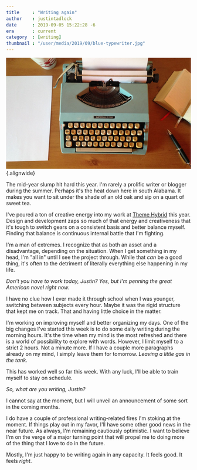 ```yaml
---
title     : "Writing again"
author    : justintadlock
date      : 2019-09-05 15:22:28 -6
era       : current
category  : [writing]
thumbnail : "/user/media/2019/09/blue-typewriter.jpg"
---
```


![A blue typewriter, pen, and paper sitting on a desk.](/user/media/2019/09/blue-typewriter.jpg){.alignwide}

The mid-year slump hit hard this year. I'm rarely a prolific writer or blogger during the summer. Perhaps it's the heat down here in south Alabama.  It makes you want to sit under the shade of an old oak and sip on a quart of sweet tea.

I've poured a ton of creative energy into my work at [Theme Hybrid](https://themehybrid.com) this year. Design and development zaps so much of that energy and creativeness that it's tough to switch gears on a consistent basis and better balance myself. Finding that balance is continuous internal battle that I'm fighting.

I'm a man of extremes. I recognize that as both an asset and a disadvantage, depending on the situation. When I get something in my head, I'm "all in" until I see the project through. While that _can_ be a good thing, it's often to the detriment of literally everything else happening in my life.

_Don't you have to work today, Justin?  Yes, but I'm penning the great American novel right now._

I have no clue how I ever made it through school when I was younger, switching between subjects every hour.  Maybe it was the rigid structure that kept me on track.  That and having little choice in the matter.

I'm working on improving myself and better organizing my days.  One of the big changes I've started this week is to do some daily writing during the morning hours.  It's the time when my mind is the most refreshed and there is a world of possibility to explore with words.  However, I limit myself to a strict 2 hours.  Not a minute more.  If I have a couple more paragraphs already on my mind, I simply leave them for tomorrow.  _Leaving a little gas in the tank._

This has worked well so far this week.  With any luck, I'll be able to train myself to stay on schedule.

_So, what are you writing, Justin?_

I cannot say at the moment, but I will unveil an announcement of some sort in the coming months.

I do have a couple of professional writing-related fires I'm stoking at the moment.  If things play out in my favor, I'll have some other good news in the near future.  As always, I'm remaining cautiously optimistic.  I want to believe I'm on the verge of a major turning point that will propel me to doing more of the thing that I love to do in the future.

Mostly, I'm just happy to be writing again in any capacity.  It feels good.  It feels _right_.
